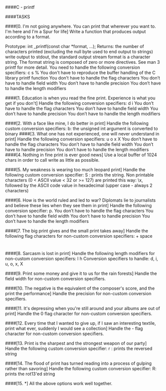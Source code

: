 ####C - printf

####TASKS

####[0. I'm not going anywhere. You can print that wherever you want to. I'm here and I'm a Spur for life]
Write a function that produces output according to a format.

Prototype: int _printf(const char *format, ...);
Returns: the number of characters printed (excluding the null byte used to end output to strings)
write output to stdout, the standard output stream
format is a character string. The format string is composed of zero or more directives. See man 3 printf for more detail. You need to handle the following conversion specifiers:
c
s
%
You don’t have to reproduce the buffer handling of the C library printf function
You don’t have to handle the flag characters
You don’t have to handle field width
You don’t have to handle precision
You don’t have to handle the length modifiers

####[1. Education is when you read the fine print. Experience is what you get if you don't]
Handle the following conversion specifiers:
d
i
You don’t have to handle the flag characters
You don’t have to handle field width
You don’t have to handle precision
You don’t have to handle the length modifiers

####[2. With a face like mine, I do better in print]
Handle the following custom conversion specifiers:
b: the unsigned int argument is converted to binary
####[3. What one has not experienced, one will never understand in print]
Handle the following conversion specifiers:
u
o
x
X
You don’t have to handle the flag characters
You don’t have to handle field width
You don’t have to handle precision
You don’t have to handle the length modifiers
####[4. Nothing in fine print is ever good news]
Use a local buffer of 1024 chars in order to call write as little as possible.


####[5. My weakness is wearing too much leopard print]
Handle the following custom conversion specifier:
S : prints the string.
Non printable characters (0 < ASCII value < 32 or >= 127) are printed this way: \x, followed by the ASCII code value in hexadecimal (upper case - always 2 characters)


####[6. How is the world ruled and led to war? Diplomats lie to journalists and believe these lies when they see them in print]
Handle the following conversion specifier: p.
You don’t have to handle the flag characters
You don’t have to handle field width
You don’t have to handle precision
You don’t have to handle the length modifiers


####[7. The big print gives and the small print takes away]
Handle the following flag characters for non-custom conversion specifiers:
+
space
#


####[8. Sarcasm is lost in print]
Handle the following length modifiers for non-custom conversion specifiers:
l
h
Conversion specifiers to handle: d, i, u, o, x, X


####[9. Print some money and give it to us for the rain forests]
Handle the field width for non-custom conversion specifiers.


####[10. The negative is the equivalent of the composer's score, and the print the performance]
Handle the precision for non-custom conversion specifiers.


####[11. It's depressing when you're still around and your albums are out of print]
Handle the 0 flag character for non-custom conversion specifiers.


####[12. Every time that I wanted to give up, if I saw an interesting textile, print what ever, suddenly I would see a collection]
Handle the - flag character for non-custom conversion specifiers.


####[13. Print is the sharpest and the strongest weapon of our party]
Handle the following custom conversion specifier:
r : prints the reversed string


####[14. The flood of print has turned reading into a process of gulping rather than savoring]
Handle the following custom conversion specifier:
R: prints the rot13'ed string


####[15. *]
All the above options work well together.

